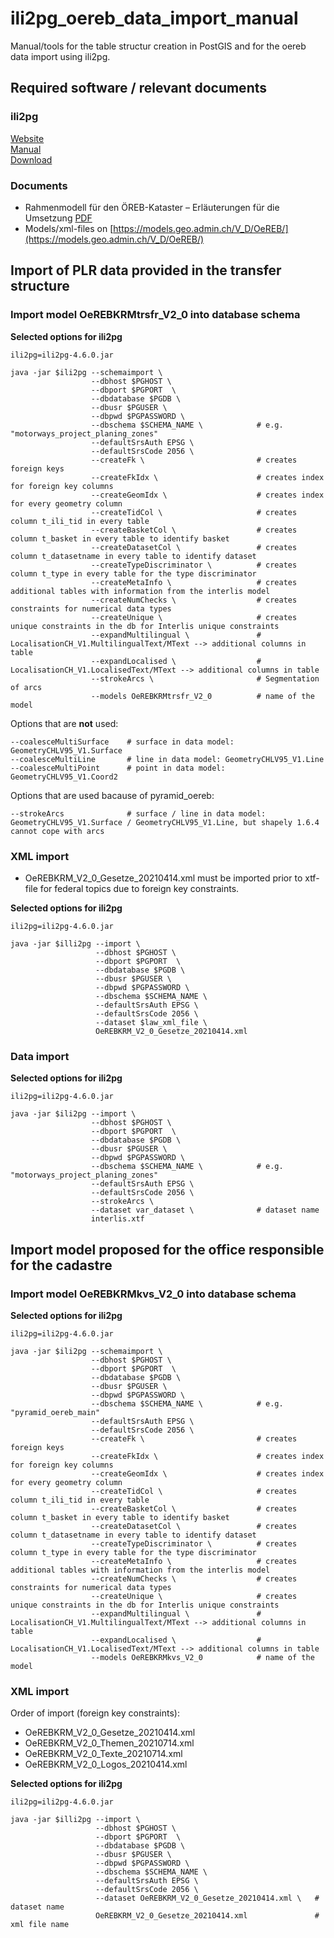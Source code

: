 # ili2pg_oereb_data_import_manual
Manual/tools for the table structur creation in PostGIS and for the oereb data import using ili2pg.

## Required software / relevant documents

### ili2pg

[Website](https://www.interlis.ch/downloads/ili2db) \
[Manual](https://github.com/claeis/ili2db/blob/master/docs/ili2db.rst) \
[Download](https://downloads.interlis.ch/ili2pg/)

###  Documents

- Rahmenmodell für den ÖREB-Kataster – Erläuterungen für die Umsetzung [PDF](Documents/Rahmenmodell-de.pdf)
- Models/xml-files on [https://models.geo.admin.ch/V_D/OeREB/](https://models.geo.admin.ch/V_D/OeREB/)

## Import of PLR data provided in the transfer structure

### Import model OeREBKRMtrsfr_V2_0 into database schema

**Selected options for ili2pg**

```
ili2pg=ili2pg-4.6.0.jar

java -jar $ili2pg --schemaimport \
                  --dbhost $PGHOST \
                  --dbport $PGPORT  \
                  --dbdatabase $PGDB \
                  --dbusr $PGUSER \
                  --dbpwd $PGPASSWORD \
                  --dbschema $SCHEMA_NAME \            # e.g. "motorways_project_planing_zones"
                  --defaultSrsAuth EPSG \
                  --defaultSrsCode 2056 \
                  --createFk \                         # creates foreign keys
                  --createFkIdx \                      # creates index for foreign key columns
                  --createGeomIdx \                    # creates index for every geometry column
                  --createTidCol \                     # creates column t_ili_tid in every table
                  --createBasketCol \                  # creates column t_basket in every table to identify basket
                  --createDatasetCol \                 # creates column t_datasetname in every table to identify dataset
                  --createTypeDiscriminator \          # creates column t_type in every table for the type discriminator 
                  --createMetaInfo \                   # creates additional tables with information from the interlis model
                  --createNumChecks \                  # creates constraints for numerical data types
                  --createUnique \                     # creates unique constraints in the db for Interlis unique constraints
                  --expandMultilingual \               # LocalisationCH_V1.MultilingualText/MText --> additional columns in table
                  --expandLocalised \                  # LocalisationCH_V1.LocalisedText/MText --> additional columns in table
                  --strokeArcs \                       # Segmentation of arcs
                  --models OeREBKRMtrsfr_V2_0          # name of the model
```

Options that are **not** used:
```
--coalesceMultiSurface    # surface in data model: GeometryCHLV95_V1.Surface
--coalesceMultiLine       # line in data model: GeometryCHLV95_V1.Line
--coalesceMultiPoint      # point in data model: GeometryCHLV95_V1.Coord2
```

Options that are used bacause of pyramid_oereb:
```
--strokeArcs              # surface / line in data model: GeometryCHLV95_V1.Surface / GeometryCHLV95_V1.Line, but shapely 1.6.4 cannot cope with arcs
```

### XML import

- OeREBKRM_V2_0_Gesetze_20210414.xml must be imported prior to xtf-file for federal topics due to foreign key constraints.

**Selected options for ili2pg**

```
ili2pg=ili2pg-4.6.0.jar

java -jar $illi2pg --import \
                   --dbhost $PGHOST \
                   --dbport $PGPORT  \
                   --dbdatabase $PGDB \
                   --dbusr $PGUSER \
                   --dbpwd $PGPASSWORD \
                   --dbschema $SCHEMA_NAME \
                   --defaultSrsAuth EPSG \
                   --defaultSrsCode 2056 \
                   --dataset $law_xml_file \
                   OeREBKRM_V2_0_Gesetze_20210414.xml
```

### Data import

**Selected options for ili2pg**

```
ili2pg=ili2pg-4.6.0.jar

java -jar $ili2pg --import \
                  --dbhost $PGHOST \
                  --dbport $PGPORT  \
                  --dbdatabase $PGDB \
                  --dbusr $PGUSER \
                  --dbpwd $PGPASSWORD \
                  --dbschema $SCHEMA_NAME \            # e.g. "motorways_project_planing_zones"
                  --defaultSrsAuth EPSG \
                  --defaultSrsCode 2056 \
                  --strokeArcs \
                  --dataset var_dataset \              # dataset name
                  interlis.xtf
```

## Import model proposed for the office responsible for the cadastre

### Import model OeREBKRMkvs_V2_0 into database schema

**Selected options for ili2pg**

```
ili2pg=ili2pg-4.6.0.jar

java -jar $ili2pg --schemaimport \
                  --dbhost $PGHOST \
                  --dbport $PGPORT  \
                  --dbdatabase $PGDB \
                  --dbusr $PGUSER \
                  --dbpwd $PGPASSWORD \
                  --dbschema $SCHEMA_NAME \            # e.g. "pyramid_oereb_main"
                  --defaultSrsAuth EPSG \
                  --defaultSrsCode 2056 \
                  --createFk \                         # creates foreign keys
                  --createFkIdx \                      # creates index for foreign key columns
                  --createGeomIdx \                    # creates index for every geometry column
                  --createTidCol \                     # creates column t_ili_tid in every table
                  --createBasketCol \                  # creates column t_basket in every table to identify basket
                  --createDatasetCol \                 # creates column t_datasetname in every table to identify dataset
                  --createTypeDiscriminator \          # creates column t_type in every table for the type discriminator 
                  --createMetaInfo \                   # creates additional tables with information from the interlis model
                  --createNumChecks \                  # creates constraints for numerical data types
                  --createUnique \                     # creates unique constraints in the db for Interlis unique constraints
                  --expandMultilingual \               # LocalisationCH_V1.MultilingualText/MText --> additional columns in table
                  --expandLocalised \                  # LocalisationCH_V1.LocalisedText/MText --> additional columns in table
                  --models OeREBKRMkvs_V2_0            # name of the model
```

### XML import

Order of import (foreign key constraints):
- OeREBKRM_V2_0_Gesetze_20210414.xml
- OeREBKRM_V2_0_Themen_20210714.xml
- OeREBKRM_V2_0_Texte_20210714.xml
- OeREBKRM_V2_0_Logos_20210414.xml

**Selected options for ili2pg**

```
ili2pg=ili2pg-4.6.0.jar

java -jar $illi2pg --import \
                   --dbhost $PGHOST \
                   --dbport $PGPORT  \
                   --dbdatabase $PGDB \
                   --dbusr $PGUSER \
                   --dbpwd $PGPASSWORD \
                   --dbschema $SCHEMA_NAME \
                   --defaultSrsAuth EPSG \
                   --defaultSrsCode 2056 \
                   --dataset OeREBKRM_V2_0_Gesetze_20210414.xml \   # dataset name
                   OeREBKRM_V2_0_Gesetze_20210414.xml               # xml file name